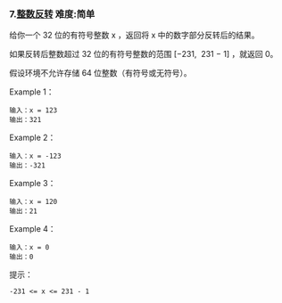 ### 7.[整数反转](https://leetcode-cn.com/problems/reverse-integer/)    难度:简单

给你一个 32 位的有符号整数 x ，返回将 x 中的数字部分反转后的结果。

如果反转后整数超过 32 位的有符号整数的范围 [−231,  231 − 1] ，就返回 0。

假设环境不允许存储 64 位整数（有符号或无符号）。


Example 1：
```
输入：x = 123
输出：321
```

Example 2：
```
输入：x = -123
输出：-321
```

Example 3：
```
输入：x = 120
输出：21
```

Example 4：
```
输入：x = 0
输出：0
```


提示：
```
-231 <= x <= 231 - 1
```

